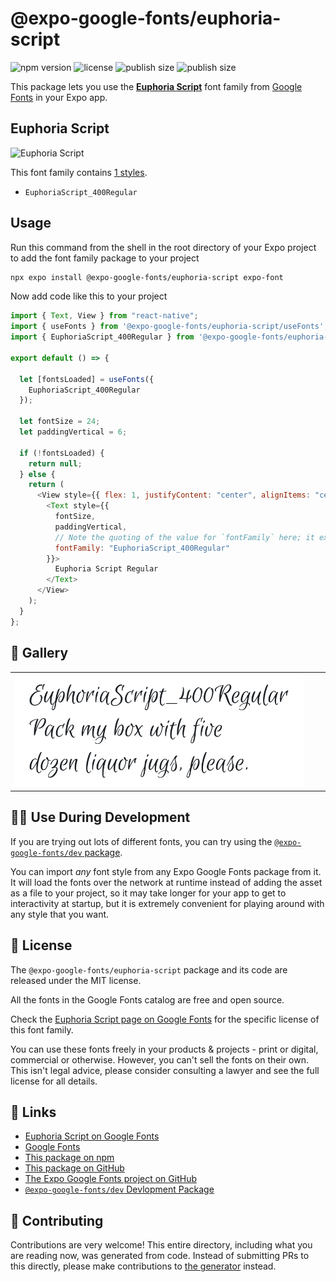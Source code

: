 # @expo-google-fonts/euphoria-script

![npm version](https://flat.badgen.net/npm/v/@expo-google-fonts/euphoria-script)
![license](https://flat.badgen.net/github/license/expo/google-fonts)
![publish size](https://flat.badgen.net/packagephobia/install/@expo-google-fonts/euphoria-script)
![publish size](https://flat.badgen.net/packagephobia/publish/@expo-google-fonts/euphoria-script)

This package lets you use the [**Euphoria Script**](https://fonts.google.com/specimen/Euphoria+Script) font family from [Google Fonts](https://fonts.google.com/) in your Expo app.

## Euphoria Script

![Euphoria Script](./font-family.png)

This font family contains [1 styles](#-gallery).

- `EuphoriaScript_400Regular`

## Usage

Run this command from the shell in the root directory of your Expo project to add the font family package to your project

```sh
npx expo install @expo-google-fonts/euphoria-script expo-font
```

Now add code like this to your project

```js
import { Text, View } from "react-native";
import { useFonts } from '@expo-google-fonts/euphoria-script/useFonts';
import { EuphoriaScript_400Regular } from '@expo-google-fonts/euphoria-script/400Regular';

export default () => {

  let [fontsLoaded] = useFonts({
    EuphoriaScript_400Regular
  });

  let fontSize = 24;
  let paddingVertical = 6;

  if (!fontsLoaded) {
    return null;
  } else {
    return (
      <View style={{ flex: 1, justifyContent: "center", alignItems: "center" }}>
        <Text style={{
          fontSize,
          paddingVertical,
          // Note the quoting of the value for `fontFamily` here; it expects a string!
          fontFamily: "EuphoriaScript_400Regular"
        }}>
          Euphoria Script Regular
        </Text>
      </View>
    );
  }
};
```

## 🔡 Gallery


||||
|-|-|-|
|![EuphoriaScript_400Regular](./400Regular/EuphoriaScript_400Regular.ttf.png)||||


## 👩‍💻 Use During Development

If you are trying out lots of different fonts, you can try using the [`@expo-google-fonts/dev` package](https://github.com/expo/google-fonts/tree/master/font-packages/dev#readme).

You can import _any_ font style from any Expo Google Fonts package from it. It will load the fonts over the network at runtime instead of adding the asset as a file to your project, so it may take longer for your app to get to interactivity at startup, but it is extremely convenient for playing around with any style that you want.


## 📖 License

The `@expo-google-fonts/euphoria-script` package and its code are released under the MIT license.

All the fonts in the Google Fonts catalog are free and open source.

Check the [Euphoria Script page on Google Fonts](https://fonts.google.com/specimen/Euphoria+Script) for the specific license of this font family.

You can use these fonts freely in your products & projects - print or digital, commercial or otherwise. However, you can't sell the fonts on their own. This isn't legal advice, please consider consulting a lawyer and see the full license for all details.

## 🔗 Links

- [Euphoria Script on Google Fonts](https://fonts.google.com/specimen/Euphoria+Script)
- [Google Fonts](https://fonts.google.com/)
- [This package on npm](https://www.npmjs.com/package/@expo-google-fonts/euphoria-script)
- [This package on GitHub](https://github.com/expo/google-fonts/tree/master/font-packages/euphoria-script)
- [The Expo Google Fonts project on GitHub](https://github.com/expo/google-fonts)
- [`@expo-google-fonts/dev` Devlopment Package](https://github.com/expo/google-fonts/tree/master/font-packages/dev)

## 🤝 Contributing

Contributions are very welcome! This entire directory, including what you are reading now, was generated from code. Instead of submitting PRs to this directly, please make contributions to [the generator](https://github.com/expo/google-fonts/tree/master/packages/generator) instead.
